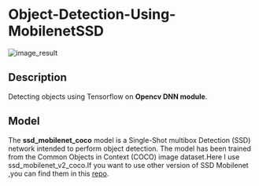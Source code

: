 # Object-Detection-Using-MobilenetSSD

 ![image_result](https://user-images.githubusercontent.com/65527675/140680027-ee3a5070-1ddf-488f-968a-1d337d1369e4.jpg)

## Description

Detecting objects using Tensorflow on <b>Opencv DNN module</b>.

## Model

The <b>ssd_mobilenet_coco</b> model is a Single-Shot multibox Detection (SSD) network intended to perform object detection. The model has been trained from the Common Objects in Context (COCO) image dataset.Here I use ssd_mobilenet_v2_coco.If you want to use other version of SSD Mobilenet ,you can find them in this [repo](https://github.com/tensorflow/models/blob/master/research/object_detection/g3doc/tf1_detection_zoo.md#mobile-models).
